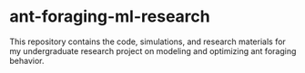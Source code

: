# ant-foraging-ml-research
This repository contains the code, simulations, and research materials for my undergraduate research project on modeling and optimizing ant foraging behavior.

